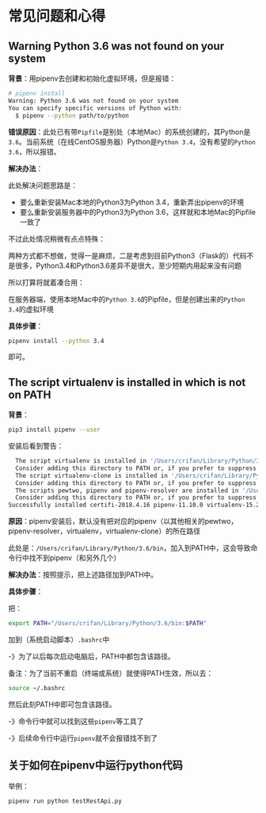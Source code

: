 # 常见问题和心得

## Warning Python 3.6 was not found on your system

**背景**：用pipenv去创建和初始化虚拟环境，但是报错：

```bash
# pipenv install
Warning: Python 3.6 was not found on your system
You can specify specific versions of Python with:
  $ pipenv --python path/to/python
```

**错误原因**：此处已有带`Pipfile`是别处（本地Mac）的系统创建的，其Python是`3.6`。当前系统（在线CentOS服务器）Python是`Python 3.4`，没有希望的`Python 3.6`，所以报错。

**解决办法**：

此处解决问题思路是：

* 要么重新安装Mac本地的Python3为Python 3.4，重新弄出pipenv的环境
* 要么重新安装服务器中的Python3为Python 3.6，这样就和本地Mac的Pipfile一致了

不过此处情况稍微有点点特殊：

两种方式都不想做，觉得一是麻烦，二是考虑到目前Python3（Flask的）代码不是很多，Python3.4和Python3.6差异不是很大，至少短期内用起来没有问题

所以打算将就着凑合用：

在服务器端，使用本地Mac中的`Python 3.6`的Pipfile，但是创建出来的`Python 3.4`的虚拟环境

**具体步骤**：

```bash
pipenv install --python 3.4
```

即可。

## The script virtualenv is installed in which is not on PATH

**背景**：

```bash
pip3 install pipenv --user
```

安装后看到警告：

```bash
  The script virtualenv is installed in '/Users/crifan/Library/Python/3.6/bin' which is not on PATH.
  Consider adding this directory to PATH or, if you prefer to suppress this warning, use --no-warn-script-location.
  The script virtualenv-clone is installed in '/Users/crifan/Library/Python/3.6/bin' which is not on PATH.
  Consider adding this directory to PATH or, if you prefer to suppress this warning, use --no-warn-script-location.
  The scripts pewtwo, pipenv and pipenv-resolver are installed in '/Users/crifan/Library/Python/3.6/bin' which is not on PATH.
  Consider adding this directory to PATH or, if you prefer to suppress this warning, use --no-warn-script-location.
Successfully installed certifi-2018.4.16 pipenv-11.10.0 virtualenv-15.2.0 virtualenv-clone-0.3.0
```

**原因**：pipenv安装后，默认没有把对应的pipenv（以其他相关的pewtwo，pipenv-resolver，virtualenv，virtualenv-clone）的所在路径

此处是：`/Users/crifan/Library/Python/3.6/bin`，加入到PATH中，这会导致命令行中找不到pipenv（和另外几个）

**解决办法**：按照提示，把上述路径加到PATH中。

**具体步骤**：

把：

```bash
export PATH="/Users/crifan/Library/Python/3.6/bin:$PATH"
```

加到（系统启动脚本）`.bashrc`中

-》为了以后每次启动电脑后，PATH中都包含该路径。

备注：为了当前不重启（终端或系统）就使得PATH生效，所以去：

```bash
source ~/.bashrc
```

然后此刻PATH中即可包含该路径。

-》命令行中就可以找到这些`pipenv`等工具了

-》后续命令行中运行`pipenv`就不会报错找不到了

## 关于如何在pipenv中运行python代码

举例：

```bash
pipenv run python testRestApi.py
```
